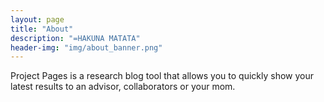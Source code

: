 ```yaml
---
layout: page
title: "About"
description: "=HAKUNA MATATA"
header-img: "img/about_banner.png"
---
```


Project Pages is a research blog tool that allows you to quickly show your latest results to an advisor, collaborators or your mom.
	